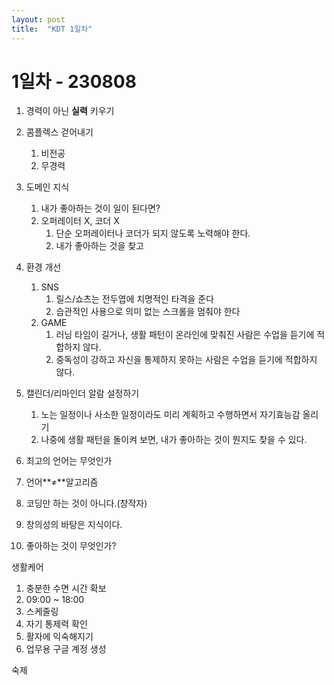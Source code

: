 ```yaml
---
layout: post
title:  "KDT 1일차"
---
```

# 1일차 - 230808

1. 경력이 아닌 **실력** 키우기
2. 콤플렉스 걷어내기
    1. 비전공
    2. 무경력
3. 도메인 지식
    1. 내가 좋아하는 것이 일이 된다면?
    2. 오퍼레이터 X, 코더 X
        1. 단순 오퍼레이터나 코더가 되지 않도록 노력해야 한다.
        2. 내가 좋아하는 것을 찾고
4. 환경 개선
    1. SNS
        1. 릴스/쇼츠는 전두엽에 치명적인 타격을 준다
        2. 습관적인 사용으로 의미 없는 스크롤을 멈춰야 한다
    2. GAME
        1. 러닝 타임이 길거나, 생활 패턴이 온라인에 맞춰진 사람은 수업을 듣기에 적합하지 않다.
        2. 중독성이 강하고 자신을 통제하지 못하는 사람은 수업을 듣기에 적합하지 않다.
        
5. 캘린더/리마인더 알람 설정하기
    1. 노는 일정이나 사소한 일정이라도 미리 계획하고 수행하면서 자기효능감 올리기
    2. 나중에 생활 패턴을 돌이켜 보면, 내가 좋아하는 것이 뭔지도 찾을 수 있다.

1. 최고의 언어는 무엇인가
2. 언어**≠**알고리즘
3. 코딩만 하는 것이 아니다.(창작자)
4. 창의성의 바탕은 지식이다.
5. 좋아하는 것이 무엇인가?

생활케어

1. 충분한 수면 시간 확보
2. 09:00 ~ 18:00 
3. 스케줄링
4. 자기 통제력 확인
5. 활자에 익숙해지기
6. 업무용 구글 계정 생성

숙제
